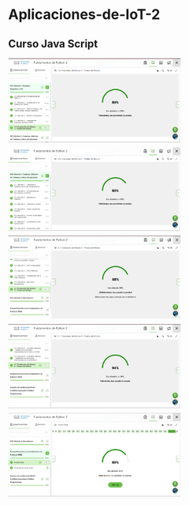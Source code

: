# Aplicaciones-de-IoT-2

## Curso Java Script

<div style="display: flex; flex-wrap: wrap; gap: 10px;">
  <img src="https://github.com/AntonioBM28/Aplicaciones-de-IoT-2/blob/main/Modulo1.png" width="350"/>
  <img src="https://github.com/AntonioBM28/Aplicaciones-de-IoT-2/blob/main/Modulo2.png" width="350"/>
  <img src="https://github.com/AntonioBM28/Aplicaciones-de-IoT-2/blob/main/Modulo3.png" width="350"/>
  <img src="https://github.com/AntonioBM28/Aplicaciones-de-IoT-2/blob/main/Modulo4.png" width="350"/>
  <img src="https://github.com/AntonioBM28/Aplicaciones-de-IoT-2/blob/main/ModuloFinal.png" width="350"/>
</div>
